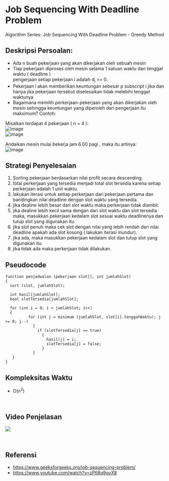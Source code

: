 # Job Sequencing With Deadline Problem
Algorithm Series: Job Sequencing With Deadline Problem - Greedy Method

## Deskripsi Persoalan:

- Ada n buah pekerjaan yang akan dikerjakan oleh sebuah mesin
- Tiap pekerjaan diproses oleh mesin selama 1 satuan waktu dan tenggat waktu ( deadline ) 
<br/> pengerjaan setiap pekerjaan i adalah d<sub>i</sub> >= 0.
- Pekerjaan i akan memberikan keuntungan sebesar p subscript i jika dan hanya jika pekerjaan tersebut diselesaikan tidak melebihi tenggat waktunya
- Bagaimana memilih perkerjaan-pekerjaan yang akan dikerjakan oleh mesin sehingga keuntungan yang diperoleh dari pengerjaan itu maksimum?
Contoh:

Misalkan terdapat 4 pekerjaan ( n = 4 ): 
<br/>
![image](https://user-images.githubusercontent.com/55073908/111078526-7307a900-8528-11eb-83a6-ff71ad4f8ae4.png)
<br/>
![image](https://user-images.githubusercontent.com/55073908/111078546-992d4900-8528-11eb-84d6-46d147f94521.png)



Andaikan mesin mulai bekerja jam 6.00 pagi , maka itu artinya:
<br/>
![image](https://user-images.githubusercontent.com/55073908/111078471-24f2a580-8528-11eb-9b58-b4547530508c.png)




## Strategi Penyelesaian
1) Sorting pekerjaan berdasarkan nilai profit secara descending.
2) total perkerjaan yang tersedia menjadi total slot tersedia karena setiap perkerjaan adalah 1 unit waktu.
3) lakukan iterasi untuk setiap perkerjaan dari pekerjaan pertama dan bandingkan nilai deadline dengan slot waktu yang tersedia.
4) jika dealine lebih besar dari slot waktu maka perkerjaan tidak diambil.
5) jika dealine lebih kecil sama dengan dari slot waktu dan slot tersedia maka, masukkan pekerjaan kedalam slot sesuai waktu deadlinenya dan tutup slot yang digunakan itu.
6) jika slot penuh maka cek slot dengan nilai yang lebih rendah dari nilai deadline apakah ada slot kosong ( lakukan iterasi mundur).
7) jika ada, maka masukkan pekerjaan kedalam slot dan tutup slot yang digunakan itu.
8) jika tidak ada maka perkerjaan tidak dilakukan.


## Pseudocode
```
function penjadwalan (pekerjaan slot[], int jumlahSlot)
{
  sort (slot, jumlahSlot);

  int hasil[jumlahSlot];
  bool slotTersedia[jumlahSlot];

  for (int i = 0; i < jumlahSlot; i++)
  {
          for (int j = minimum (jumlahSlot, slot[i].tenggatWaktu); j >= 0; j--)
    	    {
              if (slotTersedia[j] == true)
                {
                  hasil[j] = i;
                  slotTersedia[j] = false;
                }
    	    }
   }
}
```


## Kompleksitas Waktu
- O(n<sup>2</sup>)

<br/>

## Video Penjelasan
[![](http://img.youtube.com/vi/zPtI8q9gvX8/0.jpg)](http://www.youtube.com/watch?v=zPtI8q9gvX8 "Job Sequencing with Deadlines - Greedy Method")


<br/>

## Referensi
- https://www.geeksforgeeks.org/job-sequencing-problem/
- https://www.youtube.com/watch?v=zPtI8q9gvX8
